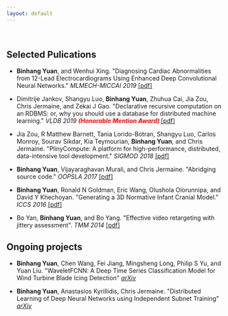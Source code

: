 ```yaml
---
layout: default
---
```


&nbsp;

## Selected Pulications

- **Binhang Yuan**, and Wenhui Xing. "Diagnosing Cardiac Abnormalities from 12-Lead Electrocardiograms Using Enhanced Deep Convolutional Neural Networks." *MLMECH-MICCAI 2019* [\[pdf\]](publications/2019_MICCAI_Diagnosing.pdf)

- Dimitrije Jankov, Shangyu Luo, **Binhang Yuan**, Zhuhua Cai, Jia Zou, Chris Jermaine, and Zekai J Gao. "Declarative recursive computation on an RDBMS: or, why you should use a database for distributed machine learning." *VLDB 2019* <strong><em><span style="color:red"> (Honorable Mention Award) </span></em></strong> [\[pdf\]](publications/2019_VLDB_Declarative.pdf)

- Jia Zou, R Matthew Barnett, Tania Lorido-Botran, Shangyu Luo, Carlos Monroy, Sourav Sikdar, Kia Teymourian, **Binhang Yuan**, and Chris Jermaine. "PlinyCompute: A platform for high-performance, distributed, data-intensive tool development." *SIGMOD 2018* [\[pdf\]](publications/2018_SIGMOD_PlinyCompute.pdf)

- **Binhang Yuan**, Vijayaraghavan Murali, and Chris Jermaine. "Abridging source code." *OOPSLA 2017* [\[pdf\]](publications/2017_OOPSLA_Generating.pdf)

- **Binhang Yuan**, Ronald N Goldman, Eric Wang, Olushola Olorunnipa, and David Y Khechoyan. "Generating a 3D Normative Infant Cranial Model." *ICCS 2016* [\[pdf\]](publications/2016_ICCS_Generating.pdf)

- Bo Yan, **Binhang Yuan**, and Bo Yang. "Effective video retargeting with jittery assessment". *TMM 2014* [\[pdf\]](publications/2014_TIM_Effective.pdf)


## Ongoing projects

- **Binhang Yuan**, Chen Wang, Fei Jiang, Mingsheng Long, Philip S Yu, and Yuan Liu. "WaveletFCNN: A Deep Time Series Classification Model for Wind Turbine Blade Icing Detection" *[arXiv](https://arxiv.org/abs/1902.05625)*

- **Binhang Yuan**, Anastasios Kyrillidis, Chris Jermaine. "Distributed Learning of Deep Neural Networks using Independent Subnet Training" *[arXiv](https://arxiv.org/abs/1910.02120)*


